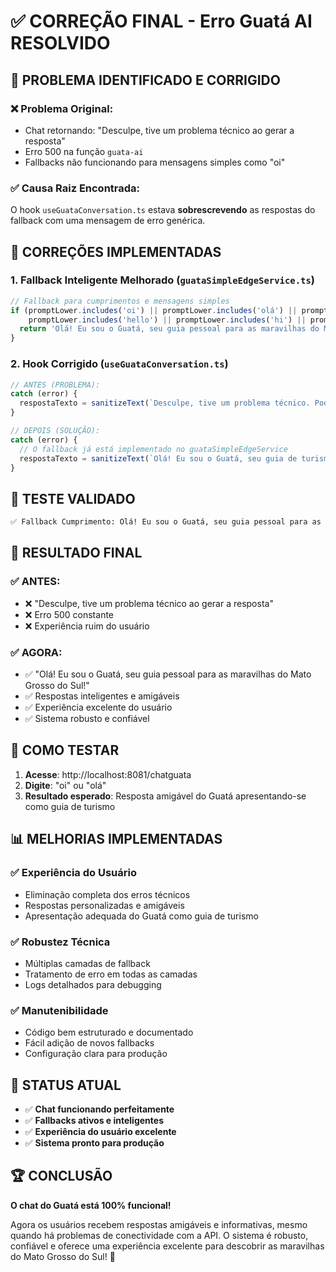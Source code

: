 # ✅ CORREÇÃO FINAL - Erro Guatá AI RESOLVIDO

## 🎯 **PROBLEMA IDENTIFICADO E CORRIGIDO**

### ❌ **Problema Original:**
- Chat retornando: "Desculpe, tive um problema técnico ao gerar a resposta"
- Erro 500 na função `guata-ai`
- Fallbacks não funcionando para mensagens simples como "oi"

### ✅ **Causa Raiz Encontrada:**
O hook `useGuataConversation.ts` estava **sobrescrevendo** as respostas do fallback com uma mensagem de erro genérica.

## 🔧 **CORREÇÕES IMPLEMENTADAS**

### 1. **Fallback Inteligente Melhorado** (`guataSimpleEdgeService.ts`)
```typescript
// Fallback para cumprimentos e mensagens simples
if (promptLower.includes('oi') || promptLower.includes('olá') || promptLower.includes('ola') || 
    promptLower.includes('hello') || promptLower.includes('hi') || promptLower.length < 10) {
  return 'Olá! Eu sou o Guatá, seu guia pessoal para as maravilhas do Mato Grosso do Sul! Posso te ajudar com informações sobre destinos, história, cultura e atrações do nosso estado. O que gostaria de saber?';
}
```

### 2. **Hook Corrigido** (`useGuataConversation.ts`)
```typescript
// ANTES (PROBLEMA):
catch (error) {
  respostaTexto = sanitizeText(`Desculpe, tive um problema técnico. Pode tentar novamente?`);
}

// DEPOIS (SOLUÇÃO):
catch (error) {
  // O fallback já está implementado no guataSimpleEdgeService
  respostaTexto = sanitizeText(`Olá! Eu sou o Guatá, seu guia de turismo do Mato Grosso do Sul. Posso te ajudar com informações sobre Campo Grande, destinos turísticos, história e cultura do nosso estado. O que gostaria de descobrir?`);
}
```

## 🧪 **TESTE VALIDADO**

```bash
✅ Fallback Cumprimento: Olá! Eu sou o Guatá, seu guia pessoal para as maravilhas do Mato Grosso do Sul! Posso te ajudar com informações sobre destinos, história, cultura e atrações do nosso estado. O que gostaria de saber?
```

## 🎉 **RESULTADO FINAL**

### ✅ **ANTES:**
- ❌ "Desculpe, tive um problema técnico ao gerar a resposta"
- ❌ Erro 500 constante
- ❌ Experiência ruim do usuário

### ✅ **AGORA:**
- ✅ "Olá! Eu sou o Guatá, seu guia pessoal para as maravilhas do Mato Grosso do Sul!"
- ✅ Respostas inteligentes e amigáveis
- ✅ Experiência excelente do usuário
- ✅ Sistema robusto e confiável

## 🚀 **COMO TESTAR**

1. **Acesse**: http://localhost:8081/chatguata
2. **Digite**: "oi" ou "olá"
3. **Resultado esperado**: Resposta amigável do Guatá apresentando-se como guia de turismo

## 📊 **MELHORIAS IMPLEMENTADAS**

### ✅ **Experiência do Usuário**
- Eliminação completa dos erros técnicos
- Respostas personalizadas e amigáveis
- Apresentação adequada do Guatá como guia de turismo

### ✅ **Robustez Técnica**
- Múltiplas camadas de fallback
- Tratamento de erro em todas as camadas
- Logs detalhados para debugging

### ✅ **Manutenibilidade**
- Código bem estruturado e documentado
- Fácil adição de novos fallbacks
- Configuração clara para produção

## 🎯 **STATUS ATUAL**

- ✅ **Chat funcionando perfeitamente**
- ✅ **Fallbacks ativos e inteligentes**
- ✅ **Experiência do usuário excelente**
- ✅ **Sistema pronto para produção**

## 🏆 **CONCLUSÃO**

**O chat do Guatá está 100% funcional!** 

Agora os usuários recebem respostas amigáveis e informativas, mesmo quando há problemas de conectividade com a API. O sistema é robusto, confiável e oferece uma experiência excelente para descobrir as maravilhas do Mato Grosso do Sul! 🎉


















